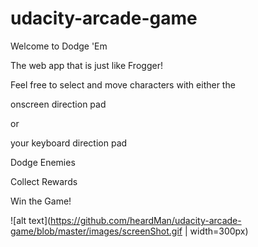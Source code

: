 # udacity-arcade-game

Welcome to Dodge 'Em

The web app that is just like Frogger!

Feel free to select and move characters with either the 

onscreen direction pad

or

your keyboard direction pad


Dodge Enemies

Collect Rewards

Win the Game!


![alt text](https://github.com/heardMan/udacity-arcade-game/blob/master/images/screenShot.gif | width=300px)

